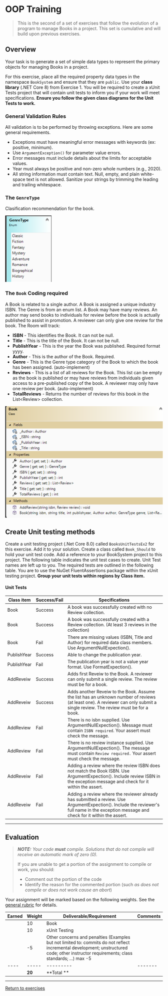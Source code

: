 # OOP Training

> This is the second of a set of exercises that follow the evolution of a program to manage Books in a project. This set is cumulative and will build upon previous exercises.

## Overview

Your task is to generate a set of simple data types to represent the primary objects for managing Books in a project.

For this exercise, place all the required property data types in the namespace `BookSystem` and ensure that they are `public`. Use your **class library** (.NET Core 8) from Exercise 1. You will be required to create a xUnit Tests project that will contain unit tests to inform you if your work will meet specifications. **Ensure you follow the given class diagrams for the Unit Tests to work.**

### General Validation Rules

All validation is to be performed by throwing exceptions. Here are some general requirements.

- Exceptions must have meaningful error messages with keywords (ex: positive, minimum).
- Use `ArgumentException()` for parameter value errors.
- Error messages must include details about the limits for acceptable values.
- Year must always be positive and non-zero whole numbers (e.g., 2020).
- All string information must contain text. Null, empty, and plain white-space text is not allowed. Sanitize your strings by trimming the leading and trailing whitespace.

### The `GenreType`

Clasification recommendation for the book. 

![GenreType](./GenreType.png)


### The `Book` **Coding required**

A Book is related to a single author. A Book is assigned a unique industry ISBN. The Genre is from an enum list. A Book may have many reviews. An author may send books to individuals for review before the book is actually published to assist in promotion. A reviewer can only give one review for the book. The Room will track:

- **ISBN** - This identifies the Book. It can not be null.
- **Title** - This is the title of the Book. It can not be null.
- **PublishYear** - This is the year the Book was published. Required format yyyy.
- **Author** - This is the author of the Book. Required.
- **Genre** - This is the Genre type category of the Book to which the book has been assigned. (auto-implement)
- **Reviews** - This is a list of all reviews for the Book. This list can be empty as the book is published or may have reviews from individuals given access to a pre-published copy of the book. A reviewer may only have one review per book. (auto-implement)
- **TotalReviews** - Returns the number of reviews for this book in the List&lt;Review&gt; collection.

![Book](./Book-ClassDiagram.png)



## Create Unit testing methods

 Create a unit testing project (.Net Core 8.0) called `BooksUnitTestsEx2` for this exercise. Add it to your solution. Create a class called `Book_Should` to hold your unit test code. Add a reference to your BookSystem project to this project. The following table indicates the unit test cases to create. Unit Test names are left up to you. The required tests are outlined in the following table. You are to use the NuGet FluentAssertions package within the xUnit testing project. **Group your unit tests within regions by Class item.**

#### Unit Tests

 | Class item | Success/Fail | Specifications |
| ---- | --------- | ------------------- |
| Book  | Success | A book was successfully created with no Review collection.   |
| Book  | Success | A book was successfully created with a Review collection. (At least 3 reviews in the collection)  |
| Book  | Fail | There are missing values (ISBN, Title and Author) for required data class members. Use ArgumentNullExpection().   |
| PublishYear  | Success | Able to change the publication year.  |
| PublishYear  | Fail | The publication year is not a value year format. Use FormatExpection().   |
| AddReveiw  | Success | Adds first Reveiw to the Book. A reviewer can only submit a single review. The review must be for a book. |
| AddReveiw  | Success | Adds another Reveiw to the Book. Assume the list has an unknown number of reviews (at least one). A reviewer can only submit a single review. The review must be for a book. |
| AddReview  | Fail | There is no isbn supplied. Use ArgumentNullExpection(). Message must contain `ISBN required`. Your assert must check the message.   |
| AddReview  | Fail | There is no review instance supplied. Use ArgumentNullExpection(). The message must contain `Review required.` Your assert must check the message.   |
| AddReveiw  | Fail | Adding a review where the review ISBN does not match the Book ISBN. Use ArgumentExpection(). Include review ISBN in the exception message and check for it within the assert.| 
| AddReveiw  | Fail | Adding a review where the reviewer already has submitted a review. Use ArgumentExpection(). Include the reviewer's full name in the exception message and check for it within the assert.|   



----

## Evaluation

> ***NOTE:** Your code **must** compile. Solutions that do not compile will receive an automatic mark of zero (0).*
> 
> If you are unable to get a portion of the assignment to compile or work, you should:
> - Comment out the  portion of the code
> - Identify the reason for the commented portion (such *as does not compile* or *does not work cause an abort*)

Your assignment will be marked based on the following weights. See the [general rubric](../../README.md#generalized-marking-rubric) for details.

| Earned | Weight | Deliverable/Requirement | Comments |
| ---- | ----- | --------- | ------- |
|  | 10 | Book |   |
|  | 10 | xUnit Testing |   |
|  | -5 | Other concerns and penalties (Examples but not limited to: commits do not reflect incremental development;  unstructured code; other instructor requirements; class standards; ...) max -5 |   |
| ---- | ----- | --------- | ------- |
|  | **20** | **Total ** |    |

----
[Return to exercises](../README.md)
